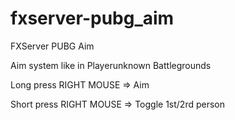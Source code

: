 # fxserver-pubg_aim
FXServer PUBG Aim

Aim system like in Playerunknown Battlegrounds

Long press RIGHT MOUSE => Aim

Short press RIGHT MOUSE => Toggle 1st/2rd person

